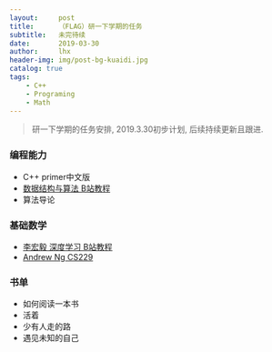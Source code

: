 ```yaml
---
layout:     post
title:      （FLAG）研一下学期的任务
subtitle:   未完待续
date:       2019-03-30
author:     lhx
header-img: img/post-bg-kuaidi.jpg
catalog: true
tags:
    - C++
    - Programing
    - Math
---
```

> 研一下学期的任务安排, 2019.3.30初步计划, 后续持续更新且跟进.
### 编程能力
- C++ primer中文版
- [数据结构与算法 B站教程](https://www.bilibili.com/video/av29175690?from=search&seid=1043976744218258238)
- 算法导论
### 基础数学
- [李宏毅 深度学习 B站教程](https://www.bilibili.com/video/av35757082/?p=18)
- [Andrew Ng CS229](http://cs229.stanford.edu/syllabus.html)
### 书单
- 如何阅读一本书
- 活着
- 少有人走的路
- 遇见未知的自己
